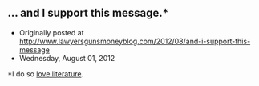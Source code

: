 ## ... and I support this message.*

 * Originally posted at http://www.lawyersgunsmoneyblog.com/2012/08/and-i-support-this-message
 * Wednesday, August 01, 2012

\*I do so [love literature](http://acephalous.typepad.com/acephalous/2006/08/deadwood\_and\_to.html).